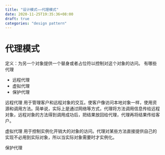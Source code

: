 ```yaml
---
title: "设计模式——代理模式"
date: 2020-11-25T19:35:36+08:00
draft: true
categories: "design pattern"
---
```


# 代理模式

定义：为另一个对象提供一个替身或者占位符以控制对这个对象的访问。
有哪些代理
* 远程代理
* 虚拟代理
* 保护代理

远程代理
用于管理客户和远程对象的交互。使客户像访问本地对象一样，使用资源和调用方法。简单说，实际上是通过网络等方式，代理将方法调用信息传给远程对象，远程对象的方法得到调用成功后，把结果放回给代理，代理再将结果传给客户。

虚拟代理
用于控制实例化开销大的对象的访问。代理对某些方法直接提供自己的实现不必用到实际对象，所以当实际对象需要时才实例化。

保护代理